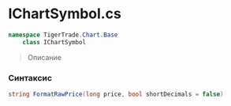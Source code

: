 
# IChartSymbol.cs
```csharp
namespace TigerTrade.Chart.Base  
    class IChartSymbol
```

> Описание

### Синтаксис
```csharp
string FormatRawPrice(long price, bool shortDecimals = false)
```
